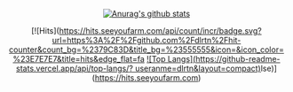  <div align=center>
	
 [![Anurag's github stats](https://github-readme-stats.vercel.app/api?username=dlrtn)](https://github.com/dlrtn/github-readme-stats)

 </div>
 <div align=center>
	
[![Hits](https://hits.seeyoufarm.com/api/count/incr/badge.svg?url=https%3A%2F%2Fgithub.com%2Fdlrtn%2Fhit-counter&count_bg=%2379C83D&title_bg=%23555555&icon=&icon_color=%23E7E7E7&title=hits&edge_flat=fa
	[![Top Langs](https://github-readme-stats.vercel.app/api/top-langs/?
	useranme=dlrtn&layout=compact)](https://github.com/dlrtn/github-readme-stats)lse)](https://hits.seeyoufarm.com)

 </div>

